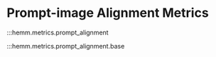 # Prompt-image Alignment Metrics

:::hemm.metrics.prompt_alignment

:::hemm.metrics.prompt_alignment.base